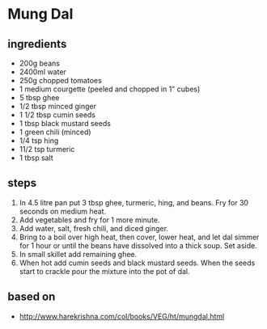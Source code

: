 # Mung Dal

## ingredients

- 200g beans
- 2400ml water
- 250g chopped tomatoes
- 1 medium courgette (peeled and chopped in 1" cubes)
- 5 tbsp ghee
- 1/2 tbsp minced ginger
- 1 1/2 tbsp cumin seeds
- 1 tbsp black mustard seeds
- 1 green chili (minced)
- 1/4 tsp hing
- 11/2 tsp turmeric
- 1 tbsp salt

## steps

1. In 4.5 litre pan put 3 tbsp ghee, turmeric, hing, and beans. Fry for 30 seconds on medium heat.
2. Add vegetables and fry for 1 more minute.
3. Add water, salt, fresh chili, and diced ginger.
4. Bring to a boil over high heat, then cover, lower heat, and let dal simmer for 1 hour or until the beans have dissolved into a thick soup. Set aside.
5. In small skillet add remaining ghee.
6. When hot add cumin seeds and black mustard seeds. When the seeds start to crackle pour the mixture into the pot of dal.

## based on

- http://www.harekrishna.com/col/books/VEG/ht/mungdal.html

